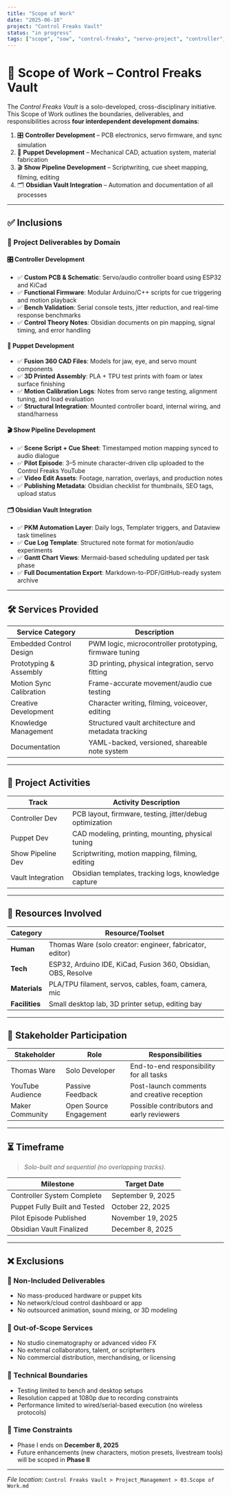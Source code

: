 ```yaml
---
title: "Scope of Work"
date: "2025-06-10"
project: "Control Freaks Vault"
status: "in progress"
tags: ["scope", "sow", "control-freaks", "servo-project", "controller", "puppet", "youtube"]
---
```


# 📜 Scope of Work – Control Freaks Vault

The *Control Freaks Vault* is a solo-developed, cross-disciplinary initiative. This Scope of Work outlines the boundaries, deliverables, and responsibilities across **four interdependent development domains**:

1. 🎛 **Controller Development** – PCB electronics, servo firmware, and sync simulation  
2. 🤖 **Puppet Development** – Mechanical CAD, actuation system, material fabrication  
3. 🎬 **Show Pipeline Development** – Scriptwriting, cue sheet mapping, filming, editing  
4. 🗂️ **Obsidian Vault Integration** – Automation and documentation of all processes

---

## ✅ Inclusions

### 🔧 Project Deliverables by Domain

#### 🎛 Controller Development

- ✅ **Custom PCB & Schematic**: Servo/audio controller board using ESP32 and KiCad
- ✅ **Functional Firmware**: Modular Arduino/C++ scripts for cue triggering and motion playback
- ✅ **Bench Validation**: Serial console tests, jitter reduction, and real-time response benchmarks
- ✅ **Control Theory Notes**: Obsidian documents on pin mapping, signal timing, and error handling

#### 🤖 Puppet Development

- ✅ **Fusion 360 CAD Files**: Models for jaw, eye, and servo mount components
- ✅ **3D Printed Assembly**: PLA + TPU test prints with foam or latex surface finishing
- ✅ **Motion Calibration Logs**: Notes from servo range testing, alignment tuning, and load evaluation
- ✅ **Structural Integration**: Mounted controller board, internal wiring, and stand/harness

#### 🎬 Show Pipeline Development

- ✅ **Scene Script + Cue Sheet**: Timestamped motion mapping synced to audio dialogue
- ✅ **Pilot Episode**: 3–5 minute character-driven clip uploaded to the Control Freaks YouTube
- ✅ **Video Edit Assets**: Footage, narration, overlays, and production notes
- ✅ **Publishing Metadata**: Obsidian checklist for thumbnails, SEO tags, upload status

#### 🗂️ Obsidian Vault Integration

- ✅ **PKM Automation Layer**: Daily logs, Templater triggers, and Dataview task timelines
- ✅ **Cue Log Template**: Structured note format for motion/audio experiments
- ✅ **Gantt Chart Views**: Mermaid-based scheduling updated per task phase
- ✅ **Full Documentation Export**: Markdown-to-PDF/GitHub-ready system archive

---

## 🛠️ Services Provided

| Service Category          | Description                                                |
|---------------------------|------------------------------------------------------------|
| Embedded Control Design   | PWM logic, microcontroller prototyping, firmware tuning    |
| Prototyping & Assembly    | 3D printing, physical integration, servo fitting           |
| Motion Sync Calibration   | Frame-accurate movement/audio cue testing                  |
| Creative Development      | Character writing, filming, voiceover, editing             |
| Knowledge Management      | Structured vault architecture and metadata tracking        |
| Documentation             | YAML-backed, versioned, shareable note system              |

---

## 🧩 Project Activities

| Track                  | Activity Description                                          |
|------------------------|---------------------------------------------------------------|
| Controller Dev         | PCB layout, firmware, testing, jitter/debug optimization      |
| Puppet Dev             | CAD modeling, printing, mounting, physical tuning             |
| Show Pipeline Dev      | Scriptwriting, motion mapping, filming, editing               |
| Vault Integration      | Obsidian templates, tracking logs, knowledge capture          |

---

## 🧰 Resources Involved

| Category           | Resource/Toolset                                               |
|--------------------|----------------------------------------------------------------|
| **Human**          | Thomas Ware (solo creator: engineer, fabricator, editor)       |
| **Tech**           | ESP32, Arduino IDE, KiCad, Fusion 360, Obsidian, OBS, Resolve  |
| **Materials**      | PLA/TPU filament, servos, cables, foam, camera, mic            |
| **Facilities**     | Small desktop lab, 3D printer setup, editing bay               |

---

## 👥 Stakeholder Participation

| Stakeholder         | Role                 | Responsibilities                                |
|---------------------|----------------------|-------------------------------------------------|
| Thomas Ware         | Solo Developer       | End-to-end responsibility for all tasks         |
| YouTube Audience    | Passive Feedback     | Post-launch comments and creative reception     |
| Maker Community     | Open Source Engagement| Possible contributors and early reviewers       |

---

## ⏳ Timeframe

> *Solo-built and sequential (no overlapping tracks).*

| Milestone                          | Target Date      |
|-----------------------------------|------------------|
| Controller System Complete        | September 9, 2025|
| Puppet Fully Built and Tested     | October 22, 2025 |
| Pilot Episode Published           | November 19, 2025|
| Obsidian Vault Finalized          | December 8, 2025 |

---

## ❌ Exclusions

### 🚫 Non-Included Deliverables

- No mass-produced hardware or puppet kits
- No network/cloud control dashboard or app
- No outsourced animation, sound mixing, or 3D modeling

### 🚫 Out-of-Scope Services

- No studio cinematography or advanced video FX
- No external collaborators, talent, or scriptwriters
- No commercial distribution, merchandising, or licensing

### 🚫 Technical Boundaries

- Testing limited to bench and desktop setups
- Resolution capped at 1080p due to recording constraints
- Performance limited to wired/serial-based execution (no wireless protocols)

### 🚫 Time Constraints

- Phase I ends on **December 8, 2025**
- Future enhancements (new characters, motion presets, livestream tools) will be scoped in **Phase II**

---

*File location*: `Control Freaks Vault > Project_Management > 03.Scope of Work.md`
